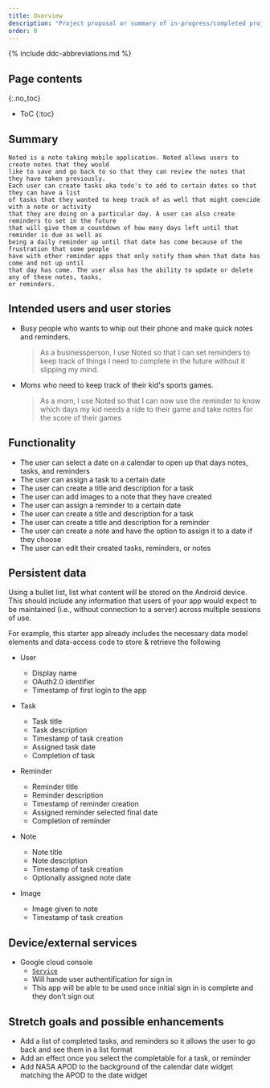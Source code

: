 ```yaml
---
title: Overview
description: "Project proposal or summary of in-progress/completed project."
order: 0
---
```


{% include ddc-abbreviations.md %}

## Page contents
{:.no_toc}

- ToC
{:toc}

## Summary

    Noted is a note taking mobile application. Noted allows users to create notes that they would 
    like to save and go back to so that they can review the notes that they have taken previously.
    Each user can create tasks aka todo's to add to certain dates so that they can have a list 
    of tasks that they wanted to keep track of as well that might coencide with a note or activity
    that they are doing on a particular day. A user can also create reminders to set in the future
    that will give them a countdown of how many days left until that reminder is due as well as 
    being a daily reminder up until that date has come because of the frustration that some people
    have with other reminder apps that only notify them when that date has come and not up until 
    that day has come. The user also has the ability to update or delete any of these notes, tasks, 
    or reminders.
    

## Intended users and user stories

- Busy people who wants to whip out their phone and make quick notes and reminders.
    > As a businessperson, I use Noted so that I can set reminders to keep track of things I need 
    to complete in the future without it slipping my mind.

- Moms who need to keep track of their kid's sports games.
    > As a mom, I use Noted so that I can now use the reminder to know which days my kid needs a ride 
    to their game and take notes for the score of their games
  
## Functionality

* The user can select a date on a calendar to open up that days notes, tasks, and reminders
* The user can assign a task to a certain date
* The user can create a title and description for a task
* The user can add images to a note that they have created
* The user can assign a reminder to a certain date
* The user can create a title and description for a task 
* The user can create a title and description for a reminder
* The user can create a note and have the option to assign it to a date if they choose
* The user can edit their created tasks, reminders, or notes

## Persistent data

Using a bullet list, list what content will be stored on the Android device. This should include any information that users of your app would expect to be maintained (i.e., without connection to a server) across multiple sessions of use.

For example, this starter app already includes the necessary data model elements and data-access code to store & retrieve the following 
  
* User
    * Display name
    * OAuth2.0 identifier
    * Timestamp of first login to the app

* Task
    * Task title
    * Task description
    * Timestamp of task creation
    * Assigned task date
    * Completion of task

* Reminder
  * Reminder title
  * Reminder description
  * Timestamp of reminder creation
  * Assigned reminder selected final date
  * Completion of reminder

* Note
  * Note title
  * Note description
  * Timestamp of task creation
  * Optionally assigned note date

* Image
  * Image given to note
  * Timestamp of task creation
    
## Device/external services

* Google cloud console
  * [`Service`](https://console.cloud.google.com/welcome?inv=1&invt=Ab2UqQ&project=carbon-beanbag-463816-j5)
  * Will hande user authentification for sign in
  * This app will be able to be used once initial sign in is complete and they don't sign out

## Stretch goals and possible enhancements 

* Add a list of completed tasks, and reminders so it allows the user to go back and see them in a list format
* Add an effect once you select the completable for a task, or reminder
* Add NASA APOD to the background of the calendar date widget matching the APOD to the date widget

